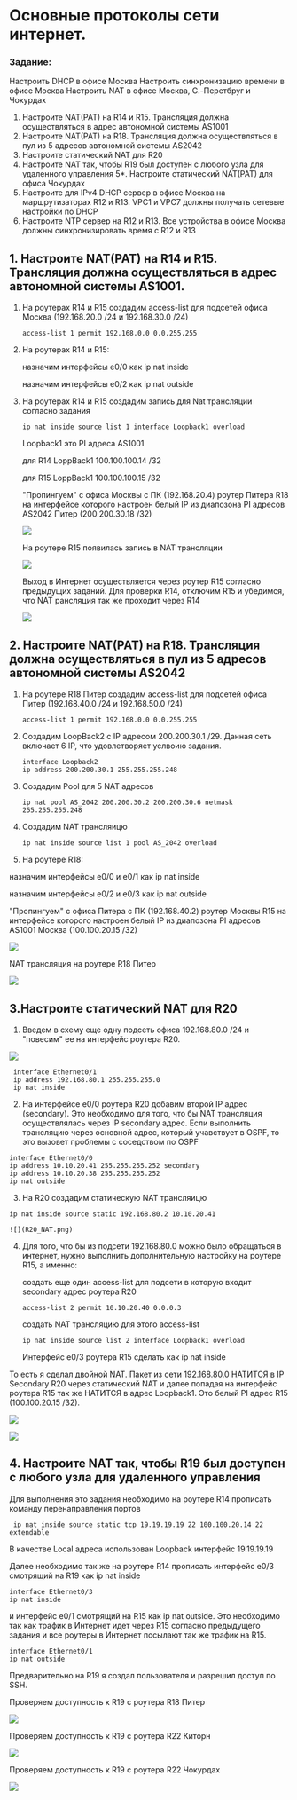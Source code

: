 #  Основные протоколы сети интернет.

###  Задание:

Настроить DHCP в офисе Москва
Настроить синхронизацию времени в офисе Москва
Настроить NAT в офисе Москва, C.-Перетбруг и Чокурдах


1. Настроите NAT(PAT) на R14 и R15. Трансляция должна осуществляться в адрес автономной системы AS1001
2. Настроите NAT(PAT) на R18. Трансляция должна осуществляться в пул из 5 адресов автономной системы AS2042
3. Настроите статический NAT для R20
4. Настроите NAT так, чтобы R19 был доступен с любого узла для удаленного управления
5*. Настроите статический NAT(PAT) для офиса Чокурдах
6. Настроите для IPv4 DHCP сервер в офисе Москва на маршрутизаторах R12 и R13. VPC1 и VPC7 должны получать сетевые настройки по DHCP
7. Настроите NTP сервер на R12 и R13. Все устройства в офисе Москва должны синхронизировать время с R12 и R13


## 1. Настроите NAT(PAT) на R14 и R15. Трансляция должна осуществляться в адрес автономной системы AS1001.

1. На роутерах R14 и R15 создадим access-list для подсетей офиса Москва (192.168.20.0 /24 и 192.168.30.0 /24)

       access-list 1 permit 192.168.0.0 0.0.255.255
       
2. На роутерах R14 и R15: 

   назначим интерфейсы e0/0 как ip nat inside

   назначим интерфейсы e0/2 как ip nat outside

3. На роутерах R14 и R15 создадим запись для Nat трансляции согласно задания

       ip nat inside source list 1 interface Loopback1 overload
       
    Loopback1 это PI адреса AS1001

    для R14 LoppBack1 100.100.100.14 /32

    для R15 LoppBack1 100.100.100.15 /32
    
    "Пропингуем" с офиса Москвы с ПК (192.168.20.4) роутер Питера R18 на интерфейсе которого настроен белый IP из диапозона PI адресов AS2042 Питер (200.200.30.18 /32)
    
    ![](PC_Ping.png)
    
    На роутере R15 появилась запись в NAT трансляции
    
    ![](R15_NAT.png)
    
    Выход в Интернет осуществляется через роутер R15 согласно предыдущих заданий. Для проверки R14, отключим R15 и убедимся, что NAT рансляция так же проходит через R14
    
    ![](R14_NAT.png)


##  2. Настроите NAT(PAT) на R18. Трансляция должна осуществляться в пул из 5 адресов автономной системы AS2042

   1. На роутере R18 Питер создадим access-list для подсетей офиса Питер (192.168.40.0 /24 и 192.168.50.0 /24)

          access-list 1 permit 192.168.0.0 0.0.255.255
    
   2. Создадим LoopBack2 с IP адресом 200.200.30.1 /29.  Данная сеть включает 6 IP, что удовлетворяет услвоию задания.
    
          interface Loopback2
          ip address 200.200.30.1 255.255.255.248 
   
   3. Создадим Pool для 5 NAT адресов
   
          ip nat pool AS_2042 200.200.30.2 200.200.30.6 netmask 255.255.255.248
          
   4. Создадим NAT трансляицю  
   
          ip nat inside source list 1 pool AS_2042 overload
          
   5. На роутере R18: 

   назначим интерфейсы e0/0 и e0/1 как ip nat inside

   назначим интерфейсы e0/2 и e0/3 как ip nat outside 
   
   "Пропингуем" с офиса Питера с ПК (192.168.40.2) роутер Москвы R15 на интерфейсе которого настроен белый IP из диапозона PI адресов AS1001 Москва (100.100.20.15 /32)
   
   ![](PC_Piter_Ping.png)
   
  NAT трансляция на роутере R18 Питер 
  
   ![](R18_NAT.png)

##  3.Настроите статический NAT для R20

   1. Введем в схему еще одну подсеть офиса 192.168.80.0 /24 и "повесим" ее на интерфейс роутера R20.
   
   ![](R20_PC.png)
   
     interface Ethernet0/1
     ip address 192.168.80.1 255.255.255.0
     ip nat inside
     
   2. На интерфейсе e0/0 роутера R20 добавим второй IP адрес (secondary). Это необходимо для того, что бы NAT трансляция осуществлялась через IP secondary адрес. Если выполнить трансляцию через основной адрес, который учавствует в OSPF, то это вызовет проблемы с соседством по OSPF 

            
    interface Ethernet0/0
    ip address 10.10.20.41 255.255.255.252 secondary
    ip address 10.10.20.38 255.255.255.252
    ip nat outside
  
  3. На R20 cоздадим статическую NAT трансляицю
  
    ip nat inside source static 192.168.80.2 10.10.20.41
     
    ![](R20_NAT.png)
    
   4. Для того, что бы из подсети 192.168.80.0 можно было обращаться в интернет, нужно выполнить дополнительную настройку на роутере R15, а именно:
   
      создать еще один access-list для подсети в которую входит secondary адрес роутера R20
      
          access-list 2 permit 10.10.20.40 0.0.0.3
      
      создать NAT трансляцию для этого access-list
      
          ip nat inside source list 2 interface Loopback1 overload 
          
       Интерфейс e0/3 роутера R15 сделать как ip nat inside
     
   То есть я сделал двойной NAT.  Пакет из сети 192.168.80.0 НАТИТСЯ в IP Secondary R20 через статический NAT и далее попадая на интерфейс роутера R15 так же НАТИТСЯ в адрес Loopback1. Это белый PI адреc R15 (100.100.20.15 /32).
   
   ![](R20_NAT_1.png)
   
   ![](R15_NAT_1.png)
   
 ##  4. Настроите NAT так, чтобы R19 был доступен с любого узла для удаленного управления 

Для выполнения это задания необходимо на роутере R14 прописать команду перенаправления портов

     ip nat inside source static tcp 19.19.19.19 22 100.100.20.14 22 extendable
     
В качестве Local адреса использован Loopback интерфейс 19.19.19.19

Далее необходимо так же на роутере R14 прописать интерфейс e0/3 смотрящий на R19 как ip nat inside

    interface Ethernet0/3
    ip nat inside
    
и интерфейс e0/1 смотрящий на R15 как ip nat outside. Это необходимо так как трафик в Интернет идет через R15 согласно предыдущего задания и все роутеры в Интернет поcылают так же трафик на R15.  

    interface Ethernet0/1
    ip nat outside
    
 Предварительно на R19 я создал пользователя и разрешил доступ по SSH. 
 
 Проверяем доступность к R19 c роутера R18 Питер
 
  ![](SSH_R18_R19.png)
  
  Проверяем доступность к R19 c роутера R22 Киторн
 
  ![](SSH_R22_R19.png)
  
  Проверяем доступность к R19 c роутера R22 Чокурдах
 
  ![](SSH_R28_R19.png)
